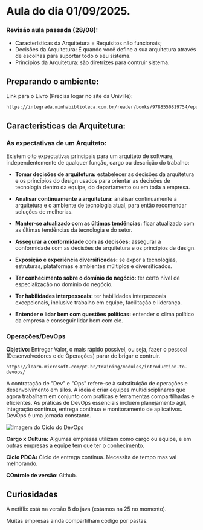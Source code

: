 # Aula do dia 01/09/2025.

### **Revisão aula passada (28/08):**

- Características da Arquitetura = Requisitos não funcionais;
- Decisões da Arquitetura: É quando você define a sua arquitetura através de escolhas para suportar todo o seu sistema.
- Principios da Arquitetura: são diretrizes para contruir sistema. 

## **Preparando o ambiente:** 

Link para o Livro (Precisa logar no site da Univille): 
```
https://integrada.minhabiblioteca.com.br/reader/books/9788550819754/epubcfi/06/18[%3Bvnd.vst.idref%3Dcap1.xhtml]!/4/2/32/2%4051:20
```

## Caracteristicas da Arquitetura:

### As expectativas de um Arquiteto:
Existem oito expectativas principais para um arquiteto de software, independentemente de qualquer função, cargo ou descrição do trabalho:

- **Tomar decisões de arquitetura:** estabelecer as decisões da arquitetura e os princípios do design usados para orientar as decisões de tecnologia dentro da equipe, do departamento ou em toda a empresa.

- **Analisar continuamente a arquitetura:** analisar continuamente a arquitetura e o ambiente de tecnologia atual, para então recomendar soluções de melhorias.

- **Manter-se atualizado com as últimas tendências:** ficar atualizado com as últimas tendências da tecnologia e do setor.

- **Assegurar a conformidade com as decisões:** assegurar a conformidade com as decisões de arquitetura e os princípios de design.

- **Exposição e experiência diversificadas:** se expor a tecnologias, estruturas, plataformas e ambientes múltiplos e diversificados.

- **Ter conhecimento sobre o domínio do negócio:** ter certo nível de especialização no domínio do negócio.

- **Ter habilidades interpessoais:** ter habilidades interpessoais excepcionais, inclusive trabalho em equipe, facilitação e liderança.

- **Entender e lidar bem com questões políticas:** entender o clima político da empresa e conseguir lidar bem com ele.

### Operações/DevOps

**Objetivo:** Entregar Valor, o mais rápido possivel, ou seja, fazer o pessoal (Desenvolvedores e de Operações) parar de brigar e contruir.
```
https://learn.microsoft.com/pt-br/training/modules/introduction-to-devops/
```
A contratação de "Dev" e "Ops" refere-se à substituição de operações e desenvolvimento em silos. A ideia é criar equipes multidisciplinares que agora trabalham em conjunto com práticas e ferramentas compartilhadas e eficientes. As práticas de DevOps essenciais incluem planejamento ágil, integração contínua, entrega contínua e monitoramento de aplicativos. DevOps é uma jornada constante.

![Imagem do Ciclo do DevOps](https://learn.microsoft.com/pt-br/training/wwl-azure/introduction-to-devops/media/devops-cycle-98924900-a8ba6dc4.png "Imagem do Ciclo do DevOps")

**Cargo x Cultura:** Algumas empresas utilizam como cargo ou equipe, e em outras empresas a equipe tem que ter o conhecimento.

**Ciclo PDCA:** Ciclo de entrega continua. Necessita de tempo mas vai melhorando.

**COntrole de versão**: Github.

## Curiosidades

A netiflix está na versão 8 do java (estamos na 25 no momento).

Muitas empresas ainda compartilham código por pastas.